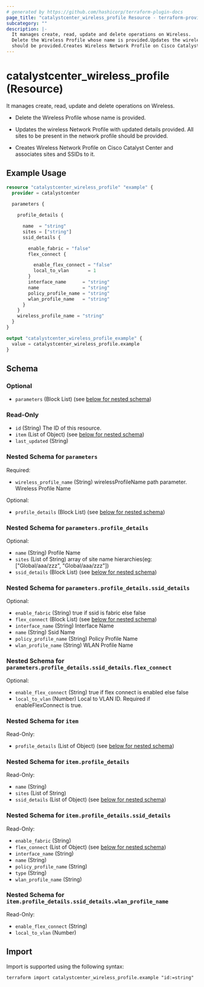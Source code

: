 ```yaml
---
# generated by https://github.com/hashicorp/terraform-plugin-docs
page_title: "catalystcenter_wireless_profile Resource - terraform-provider-catalystcenter"
subcategory: ""
description: |-
  It manages create, read, update and delete operations on Wireless.
  Delete the Wireless Profile whose name is provided.Updates the wireless Network Profile with updated details provided. All sites to be present in the network profile
  should be provided.Creates Wireless Network Profile on Cisco Catalyst Center and associates sites and SSIDs to it.
---
```


# catalystcenter_wireless_profile (Resource)

It manages create, read, update and delete operations on Wireless.

- Delete the Wireless Profile whose name is provided.

- Updates the wireless Network Profile with updated details provided. All sites to be present in the network profile
should be provided.

- Creates Wireless Network Profile on Cisco Catalyst Center and associates sites and SSIDs to it.

## Example Usage

```terraform
resource "catalystcenter_wireless_profile" "example" {
  provider = catalystcenter
 
  parameters {

    profile_details {

      name  = "string"
      sites = ["string"]
      ssid_details {

        enable_fabric = "false"
        flex_connect {

          enable_flex_connect = "false"
          local_to_vlan       = 1
        }
        interface_name      = "string"
        name                = "string"
        policy_profile_name = "string"
        wlan_profile_name   = "string"
      }
    }
    wireless_profile_name = "string"
  }
}

output "catalystcenter_wireless_profile_example" {
  value = catalystcenter_wireless_profile.example
}
```

<!-- schema generated by tfplugindocs -->
## Schema

### Optional

- `parameters` (Block List) (see [below for nested schema](#nestedblock--parameters))

### Read-Only

- `id` (String) The ID of this resource.
- `item` (List of Object) (see [below for nested schema](#nestedatt--item))
- `last_updated` (String)

<a id="nestedblock--parameters"></a>
### Nested Schema for `parameters`

Required:

- `wireless_profile_name` (String) wirelessProfileName path parameter. Wireless Profile Name

Optional:

- `profile_details` (Block List) (see [below for nested schema](#nestedblock--parameters--profile_details))

<a id="nestedblock--parameters--profile_details"></a>
### Nested Schema for `parameters.profile_details`

Optional:

- `name` (String) Profile Name
- `sites` (List of String) array of site name hierarchies(eg: ["Global/aaa/zzz", "Global/aaa/zzz"])
- `ssid_details` (Block List) (see [below for nested schema](#nestedblock--parameters--profile_details--ssid_details))

<a id="nestedblock--parameters--profile_details--ssid_details"></a>
### Nested Schema for `parameters.profile_details.ssid_details`

Optional:

- `enable_fabric` (String) true if ssid is fabric else false
- `flex_connect` (Block List) (see [below for nested schema](#nestedblock--parameters--profile_details--ssid_details--flex_connect))
- `interface_name` (String) Interface Name
- `name` (String) Ssid Name
- `policy_profile_name` (String) Policy Profile Name
- `wlan_profile_name` (String) WLAN Profile Name

<a id="nestedblock--parameters--profile_details--ssid_details--flex_connect"></a>
### Nested Schema for `parameters.profile_details.ssid_details.flex_connect`

Optional:

- `enable_flex_connect` (String) true if flex connect is enabled else false
- `local_to_vlan` (Number) Local to VLAN ID. Required if enableFlexConnect is true.





<a id="nestedatt--item"></a>
### Nested Schema for `item`

Read-Only:

- `profile_details` (List of Object) (see [below for nested schema](#nestedobjatt--item--profile_details))

<a id="nestedobjatt--item--profile_details"></a>
### Nested Schema for `item.profile_details`

Read-Only:

- `name` (String)
- `sites` (List of String)
- `ssid_details` (List of Object) (see [below for nested schema](#nestedobjatt--item--profile_details--ssid_details))

<a id="nestedobjatt--item--profile_details--ssid_details"></a>
### Nested Schema for `item.profile_details.ssid_details`

Read-Only:

- `enable_fabric` (String)
- `flex_connect` (List of Object) (see [below for nested schema](#nestedobjatt--item--profile_details--ssid_details--flex_connect))
- `interface_name` (String)
- `name` (String)
- `policy_profile_name` (String)
- `type` (String)
- `wlan_profile_name` (String)

<a id="nestedobjatt--item--profile_details--ssid_details--flex_connect"></a>
### Nested Schema for `item.profile_details.ssid_details.wlan_profile_name`

Read-Only:

- `enable_flex_connect` (String)
- `local_to_vlan` (Number)

## Import

Import is supported using the following syntax:

```shell
terraform import catalystcenter_wireless_profile.example "id:=string"
```
